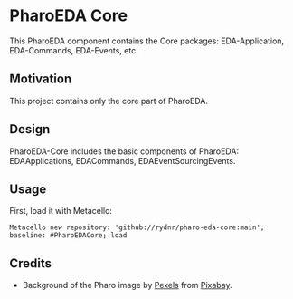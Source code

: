 # PharoEDA Core

This PharoEDA component contains the Core packages: EDA-Application, EDA-Commands, EDA-Events, etc.

## Motivation

This project contains only the core part of PharoEDA.

## Design

PharoEDA-Core includes the basic components of PharoEDA: EDAApplications, EDACommands, EDAEventSourcingEvents.

## Usage

First, load it with Metacello:

```smalltalk
Metacello new repository: 'github://rydnr/pharo-eda-core:main'; baseline: #PharoEDACore; load
```

## Credits

- Background of the Pharo image by <a href="https://pixabay.com/users/pexels-2286921/?utm_source=link-attribution&amp;utm_medium=referral&amp;utm_campaign=image&amp;utm_content=1283313">Pexels</a> from <a href="https://pixabay.com/?utm_source=link-attribution&amp;utm_medium=referral&amp;utm_campaign=image&amp;utm_content=1283313">Pixabay</a>.
